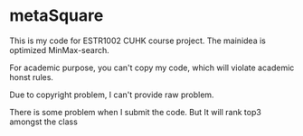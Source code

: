 # metaSquare
This is my code for ESTR1002 CUHK course project.
The mainidea is optimized MinMax-search.

For academic purpose, you can't copy my code, which will violate academic honst rules.

Due to copyright problem, I can't provide raw problem.

There is some problem when I submit the code. But It will rank top3 amongst the class
